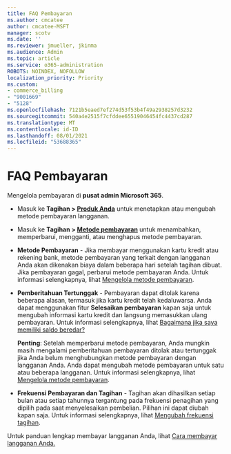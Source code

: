 ```yaml
---
title: FAQ Pembayaran
ms.author: cmcatee
author: cmcatee-MSFT
manager: scotv
ms.date: ''
ms.reviewer: jmueller, jkinma
ms.audience: Admin
ms.topic: article
ms.service: o365-administration
ROBOTS: NOINDEX, NOFOLLOW
localization_priority: Priority
ms.custom:
- commerce_billing
- "9001669"
- "5128"
ms.openlocfilehash: 7121b5eaed7ef274d53f53b4f49a2938257d3232
ms.sourcegitcommit: 540a4e2515f7cfddee65519046454fc4437cd287
ms.translationtype: MT
ms.contentlocale: id-ID
ms.lasthandoff: 08/01/2021
ms.locfileid: "53688365"
---
```

# <a name="payment-faq"></a>FAQ Pembayaran

Mengelola pembayaran di **pusat admin Microsoft 365**.

- Masuk ke **Tagihan > [Produk Anda](https://go.microsoft.com/fwlink/p/?linkid=842054)** untuk menetapkan atau mengubah metode pembayaran langganan.
- Masuk ke **Tagihan > [Metode pembayaran](https://go.microsoft.com/fwlink/p/?linkid=2018806)** untuk menambahkan, memperbarui, mengganti, atau menghapus metode pembayaran.

- **Metode Pembayaran** - Jika membayar menggunakan kartu kredit atau rekening bank, metode pembayaran yang terkait dengan langganan Anda akan dikenakan biaya dalam beberapa hari setelah tagihan dibuat. Jika pembayaran gagal, perbarui metode pembayaran Anda. Untuk informasi selengkapnya, lihat [Mengelola metode pembayaran](/microsoft-365/commerce/billing-and-payments/manage-payment-methods).

- **Pemberitahuan Tertunggak** - Pembayaran dapat ditolak karena beberapa alasan, termasuk jika kartu kredit telah kedaluwarsa. Anda dapat menggunakan fitur **Selesaikan pembayaran** kapan saja untuk mengubah informasi kartu kredit dan langsung memasukkan ulang pembayaran. Untuk informasi selengkapnya, lihat [Bagaimana jika saya memiliki saldo beredar?](/microsoft-365/commerce/billing-and-payments/pay-for-your-subscription#what-if-i-have-an-outstanding-balance)

    **Penting**: Setelah memperbarui metode pembayaran, Anda mungkin masih mengalami pemberitahuan pembayaran ditolak atau tertunggak jika Anda belum menghubungkan metode pembayaran dengan langganan Anda. Anda dapat mengubah metode pembayaran untuk satu atau beberapa langganan. Untuk informasi selengkapnya, lihat [Mengelola metode pembayaran](/microsoft-365/commerce/billing-and-payments/manage-payment-methods).

- **Frekuensi Pembayaran dan Tagihan** - Tagihan akan dihasilkan setiap bulan atau setiap tahunnya tergantung pada frekuensi penagihan yang dipilih pada saat menyelesaikan pembelian. Pilihan ini dapat diubah kapan saja. Untuk informasi selengkapnya, lihat [Mengubah frekuensi tagihan](/microsoft-365/commerce/billing-and-payments/change-payment-frequency).

Untuk panduan lengkap membayar langganan Anda, lihat [Cara membayar langganan Anda.](/microsoft-365/commerce/billing-and-payments/pay-for-your-subscription)
